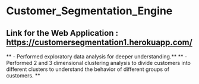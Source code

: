 # Customer_Segmentation_Engine
## Link for the Web Application : https://customersegmentation1.herokuapp.com/

** - Performed exploratory data analysis for deeper understanding.**
** - Performed 2 and 3 dimensional clustering analysis to divide customers into different clusters to understand 
   the behavior of different groups of customers. **
